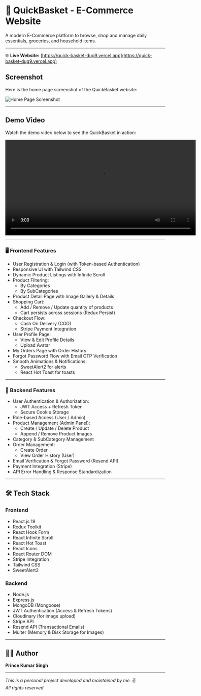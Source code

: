 # 🛒 QuickBasket - E-Commerce Website

A modern E-Commerce platform to browse, shop and manage daily essentials, groceries, and household items.

--- 

🌐 **Live Website:** [https://quick-basket-dug9.vercel.app](https://quick-basket-dug9.vercel.app)

## Screenshot

Here is the home page screenshot of the QuickBasket website:

![Home Page Screenshot](https://public/home.png)

---
## Demo Video

Watch the demo video below to see the QuickBasket in action:

<video width="600" controls>
  <source src="https://1drv.ms/v/c/e35d992d33453a8d/ESmIh9NiqNpEijrTFu1xX3UBSnpNidi6QxshN7WF-E4rQA?e=vMuqNP" type="video/mp4">
  Your browser does not support the video tag.
</video>

---

### 🖥️ Frontend Features

- User Registration & Login (with Token-based Authentication)
- Responsive UI with Tailwind CSS
- Dynamic Product Listings with Infinite Scroll
- Product Filtering:
  - By Categories
  - By SubCategories
- Product Detail Page with Image Gallery & Details
- Shopping Cart:
  - Add / Remove / Update quantity of products
  - Cart persists across sessions (Redux Persist)
- Checkout Flow:
  - Cash On Delivery (COD)
  - Stripe Payment Integration
- User Profile Page:
  - View & Edit Profile Details
  - Upload Avatar
- My Orders Page with Order History
- Forgot Password Flow with Email OTP Verification
- Smooth Animations & Notifications:
  - SweetAlert2 for alerts
  - React Hot Toast for toasts

---

### 🚀 Backend Features

- User Authentication & Authorization:
  - JWT Access + Refresh Token
  - Secure Cookie Storage
- Role-based Access (User / Admin)
- Product Management (Admin Panel):
  - Create / Update / Delete Product
  - Append / Remove Product Images
- Category & SubCategory Management
- Order Management:
  - Create Order
  - View Order History (User)
- Email Verification & Forgot Password (Resend API)
- Payment Integration (Stripe)
- API Error Handling & Response Standardization

---

## 🛠️ Tech Stack

### Frontend

- React.js 19
- Redux Toolkit
- React Hook Form
- React Infinite Scroll
- React Hot Toast
- React Icons
- React Router DOM
- Stripe Integration
- Tailwind CSS
- SweetAlert2

### Backend

- Node.js
- Express.js
- MongoDB (Mongoose)
- JWT Authentication (Access & Refresh Tokens)
- Cloudinary (for image upload)
- Stripe API
- Resend API (Transactional Emails)
- Multer (Memory & Disk Storage for Images)

---

## 👨‍💻 Author

**Prince Kumar Singh**

---

_This is a personal project developed and maintained by me._ ✌️  
_All rights reserved._

